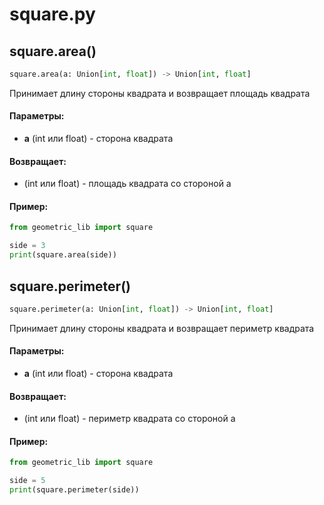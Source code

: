 # square.py

## square.area()
```python
square.area(a: Union[int, float]) -> Union[int, float]
```
Принимает длину стороны квадрата и возвращает площадь квадрата
#### Параметры:
* **a** (int или float) - сторона квадрата

#### Возвращает:
* (int или float) - площадь квадрата со стороной a

#### Пример:

```python
from geometric_lib import square

side = 3
print(square.area(side))
```



## square.perimeter()
```python
square.perimeter(a: Union[int, float]) -> Union[int, float]
```
Принимает длину стороны квадрата и возвращает периметр квадрата
#### Параметры:
* **a** (int или float) - сторона квадрата

#### Возвращает:
* (int или float) - периметр квадрата со стороной a

#### Пример:

```python
from geometric_lib import square

side = 5
print(square.perimeter(side))
```


